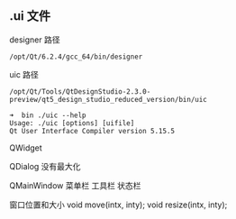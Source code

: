 
## .ui 文件

designer 路径

    /opt/Qt/6.2.4/gcc_64/bin/designer

uic 路径

    /opt/Qt/Tools/QtDesignStudio-2.3.0-preview/qt5_design_studio_reduced_version/bin/uic

```
➜  bin ./uic --help
Usage: ./uic [options] [uifile]
Qt User Interface Compiler version 5.15.5
```

QWidget

QDialog
    没有最大化

QMainWindow
    菜单栏
    工具栏
    状态栏

窗口位置和大小
    void move(intx, inty);
    void resize(intx, inty);


